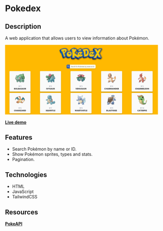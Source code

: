 # Pokedex

## Description

A web application that allows users to view information about Pokémon. 

![Pokedex](https://github.com/jlemes1/pokedex/blob/1f7df379544cd59aeb5418c48d0935d2c8e1b2d2/Pokedex.JPG)

**[Live demo](https://pokedex-eight-iota-79.vercel.app/)** 

## Features

- Search Pokémon by name or ID.
- Show Pokémon sprites, types and stats.
- Pagination.

## Technologies

- HTML
- JavaScript
- TailwindCSS

## Resources

**[PokeAPI](https://pokeapi.co/)**

